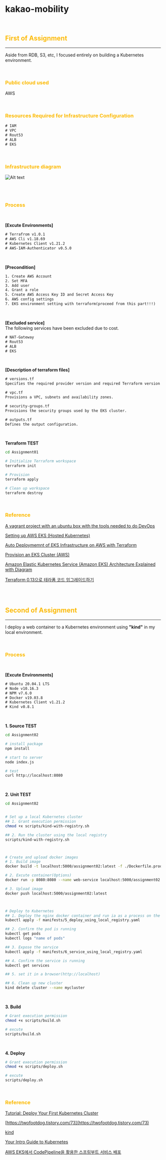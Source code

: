 # kakao-mobility

</br>

## <strong style="color: rgb(252, 186, 3);">First of Assignment</strong>

---

Aside from RDB, S3, etc, I focused entirely on building a Kubernetes environment.

</br>

### <strong style="color: rgb(252, 186, 3);">Public cloud used</strong>

AWS

</br>

### <strong style="color: rgb(252, 186, 3);">Resources Required for Infrastructure Configuration</strong>

```txt
# IAM
# VPC
# Rout53
# ALB
# EKS
```

</br>

### <strong style="color: rgb(252, 186, 3);">Infrastructure diagram</strong>

![Alt text](EKS_Infra.PNG "EKS-based infrastructure configuration diagram")

</br></br>

### <strong style="color: rgb(252, 186, 3);">Process</strong>

</br>

**[Excute Environments]**

```txt
# Terrafrom v1.0.1
# AWS Cli v1.18.69
# Kubernetes Client v1.21.2
# AWS-IAM-Authenticator v0.5.0
```

</br>

**[Precondition]**

```txt
1. Create AWS Account
2. Set MFA
3. Add user
4. Grant a role
5. Create AWS Access Key ID and Secret Access Key
6. AWS config settings
7. EKS environment setting with terraform(proceed from this part!!!)
```

</br>

**[Excluded service]**  
The following services have been excluded due to cost.

```txt
# NAT-Gateway
# Rout53
# ALB
# EKS
```

</br>

**[Description of terraform files]**

```txt
# versions.tf
Specifies the required provider version and required Terraform version

# vpc.tf
Provisions a VPC, subnets and availability zones.

# security-groups.tf
Provisions the security groups used by the EKS cluster.

# outputs.tf
Defines the output configuration.
```

</br>

**Terraform TEST**

```bash
cd Assignment01

# Initialize Terraform workspace
terraform init

# Provision
terraform apply

# Clean up workspace
terraform destroy
```

</br>

### <strong style="color: rgb(252, 186, 3);">Reference</strong>

[A vagrant project with an ubuntu box with the tools needed to do DevOps](https://github.com/Finfra/terraform_quickstart)

[Setting up AWS EKS (Hosted Kubernetes)](https://github.com/Finfra/terraform-course/tree/master/c1-EKS)

[Auto Deploymemnt of EKS Infrastructure on AWS with Terraform](https://github.com/reddypidugu/aws)

[Provision an EKS Cluster (AWS)](https://learn.hashicorp.com/tutorials/terraform/eks)

[Amazon Elastic Kubernetes Service (Amazon EKS) Architecture Explained with Diagram](https://www.devopsschool.com/blog/amazon-elastic-kubernetes-service-amazon-eks-architecture-explained-with-diagram/)

[Terraform 0.13으로 테라폼 코드 업그레이드하기](https://blog.outsider.ne.kr/1516)

</br></br>

## <strong style="color: rgb(252, 186, 3);">Second of Assignment</strong>

---

I deploy a web container to a Kubernetes environment using **"kind"** in my local environment.

</br>

### <strong style="color: rgb(252, 186, 3);">Process</strong>

</br>

**[Excute Environments]**

```txt
# Ubuntu 20.04.1 LTS
# Node v10.16.3
# NPM v7.6.0
# Docker v19.03.8
# Kubernetes Client v1.21.2
# Kind v0.8.1
```

</br>

**1. Source TEST**

```bash
cd Assignment02

# install package
npm install

# start to server
node index.js

# test
curl http://localhost:8080
```

</br>

**2. Unit TEST**

```bash
cd Assignment02


# Set up a local Kubernetes cluster
## 1. Grant execution permission
chmod +x scripts/kind-with-registry.sh

## 2. Run the cluster using the local registry
scripts/kind-with-registry.sh



# Create and upload docker images
# 1. Build image
docker build -t localhost:5000/assignment02:latest -f ./Dockerfile.prod .

# 2. Excute container(Options)
docker run -p 8080:8080 --name web-service localhost:5000/assignment02:latest

# 3. Upload image
docker push localhost:5000/assignment02:latest



# Deploy to Kubernetes
## 1. Deploy the nginx docker container and run ia as a process on the cluster
kubectl apply -f manifests/5_deploy_using_local_registry.yaml

## 2. Confirm the pod is running
kubectl get pods
kubectl logs "name of pods"

## 3. Expose the service
kubectl apply -f manifests/6_service_using_local_registry.yaml

## 4. Confirm the service is running
kubectl get services

## 5. set it in a browser(http://localhost)

## 6. Clean up new cluster
kind delete cluster --name mycluster
```

</br>

**3. Build**

```bash
# Grant execution permission
chmod +x scripts/build.sh

# excute
scripts/build.sh
```

</br>

**4. Deploy**

```bash
# Grant execution permission
chmod +x scripts/deploy.sh

# excute
scripts/deploy.sh
```

</br>

### <strong style="color: rgb(252, 186, 3);">Reference</strong>

[Tutorial: Deploy Your First Kubernetes Cluster](https://www.appvia.io/blog/tutorial-deploy-kubernetes-cluster#174e18c2-f22e-49fc-b5f3-2ffd2acc489e)

[https://twofootdog.tistory.com/73](https://twofootdog.tistory.com/73)

[kind](https://kind.sigs.k8s.io/)

[Your Intro Guide to Kubernetes](https://www.appvia.io/blog/intro-guide-to-kubernetes)

[AWS EKS에서 CodePipeline을 활용한 스프링부트 서비스 배포](https://twofootdog.tistory.com/73)
